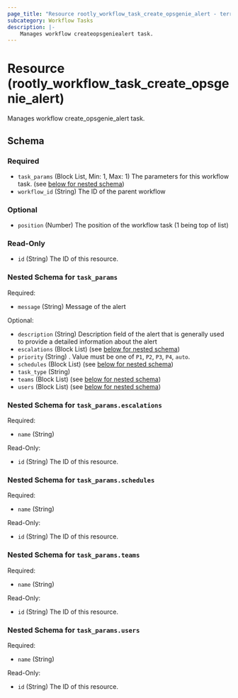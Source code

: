 ```yaml
---
page_title: "Resource rootly_workflow_task_create_opsgenie_alert - terraform-provider-rootly"
subcategory: Workflow Tasks
description: |-
    Manages workflow createopsgeniealert task.
---
```


# Resource (rootly_workflow_task_create_opsgenie_alert)

Manages workflow create_opsgenie_alert task.

<!-- schema generated by tfplugindocs -->
## Schema

### Required

- `task_params` (Block List, Min: 1, Max: 1) The parameters for this workflow task. (see [below for nested schema](#nestedblock--task_params))
- `workflow_id` (String) The ID of the parent workflow

### Optional

- `position` (Number) The position of the workflow task (1 being top of list)

### Read-Only

- `id` (String) The ID of this resource.

<a id="nestedblock--task_params"></a>
### Nested Schema for `task_params`

Required:

- `message` (String) Message of the alert

Optional:

- `description` (String) Description field of the alert that is generally used to provide a detailed information about the alert
- `escalations` (Block List) (see [below for nested schema](#nestedblock--task_params--escalations))
- `priority` (String) . Value must be one of `P1`, `P2`, `P3`, `P4`, `auto`.
- `schedules` (Block List) (see [below for nested schema](#nestedblock--task_params--schedules))
- `task_type` (String)
- `teams` (Block List) (see [below for nested schema](#nestedblock--task_params--teams))
- `users` (Block List) (see [below for nested schema](#nestedblock--task_params--users))

<a id="nestedblock--task_params--escalations"></a>
### Nested Schema for `task_params.escalations`

Required:

- `name` (String)

Read-Only:

- `id` (String) The ID of this resource.


<a id="nestedblock--task_params--schedules"></a>
### Nested Schema for `task_params.schedules`

Required:

- `name` (String)

Read-Only:

- `id` (String) The ID of this resource.


<a id="nestedblock--task_params--teams"></a>
### Nested Schema for `task_params.teams`

Required:

- `name` (String)

Read-Only:

- `id` (String) The ID of this resource.


<a id="nestedblock--task_params--users"></a>
### Nested Schema for `task_params.users`

Required:

- `name` (String)

Read-Only:

- `id` (String) The ID of this resource.
